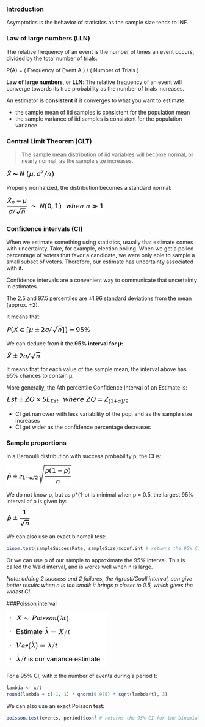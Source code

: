 
### Introduction

Asymptotics is the behavior of statistics as the sample size tends to INF.


### Law of large numbers (LLN)

The relative frequency of an event is the number of times an event occurs, divided by the total number of trials:

P(A) = ( Frequency of Event A ) / ( Number of Trials )

**Law of large numbers**, or **LLN**: 
The relative frequency of an event will converge towards its true probability 
as the number of trials increases.

An estimator is **consistent** if it converges to what you want to estimate.

+ the sample mean of iid samples is consistent for the population mean
+ the sample variance of iid samples is consistent for the population variance



### Central Limit Theorem (CLT)

> The sample mean distribution of iid variables
> will become normal, or nearly normal, as the sample size increases.

![\bar X \sim N~(\mu, \sigma^2 / n)](equations/normalCLT.png?raw=true)

Properly normalized, the distribution becomes a standard normal:

![\frac{\bar X_n - \mu}{\sigma / \sqrt{n}}~ \sim ~N(0, 1)~~when~n \gg 1](equations/CLT.png?raw=true)



### Confidence intervals (CI)

When we estimate something using statistics, usually that estimate comes 
with uncertainty. Take, for example, election polling. When we get a polled 
percentage of voters that favor a candidate, we were only able to sample a 
small subset of voters. Therefore, our estimate has uncertainty associated with it.

Confidence intervals are a convenient way to communicate that uncertainty in estimates.

The 2.5 and 97.5 percentiles are &plusmn;1.96 standard deviations from the mean (approx. &plusmn;2).

It means that:

![P (\bar X \in [\mu \pm 2\sigma / \sqrt{n}]) = 95\%](equations/normalCI.png?raw=true)

We can deduce from it the **95% interval for &#956;:**

![\bar X \pm 2\sigma / \sqrt{n}](equations/normalCI2.png?raw=true)

It means that for each value of the sample mean, the interval above has 95% chances to contain &#956;.

More generally, the &#913;th percentile Confidence Interval of an Estimate is:

![Est \pm ZQ \times SE_{Est}~~where~ZQ=Z_{ (1+\alpha)/2}](equations/CI.png?raw=true)


+ CI get narrower with less variability of the pop, and as the sample size increases
+ CI get wider as the confidence percentage decreases 

### Sample proportions

In a Bernoulli distribution with success probability p, the CI is:

![\hat p \pm z_{1 - \alpha/2}  \sqrt{\frac{p(1 - p)}{n}}](equations/bernoulliCI.png?raw=true)

We do not know p, but as p*(1-p) is minimal when p = 0.5, the largest 95% interval of p is given by:

![\hat p \pm \frac{1}{\sqrt{n}}](equations/bernoulliCI2.png?raw=true)

We can also use an exact binomail test:

```r
binom.test(sampleSuccessRate, sampleSize)$conf.int # returns the 95% CI for the binomial test
```

Or we can use p of our sample to approximate the 95% interval. This is called the Wald interval, and is works well 
when n is large.

_Note: adding 2 success and 2 failures, the Agresti/Coull interval, can give better results when n is too small: it brings p closer to 0.5, which gives the widest CI._


###Poisson interval

![poissonCI](equations/poissonCI.png?raw=true)

For a 95% CI, with x the number of events during a period t:

```r
lambda <- x/t 
round(lambda + c(-1, 1) * qnorm(0.975) * sqrt(lambda/t), 3)
```

We can also use an exact Poisson test:

```r
poisson.test(events, period)$conf # returns the 95% CI for the binomial test
```


